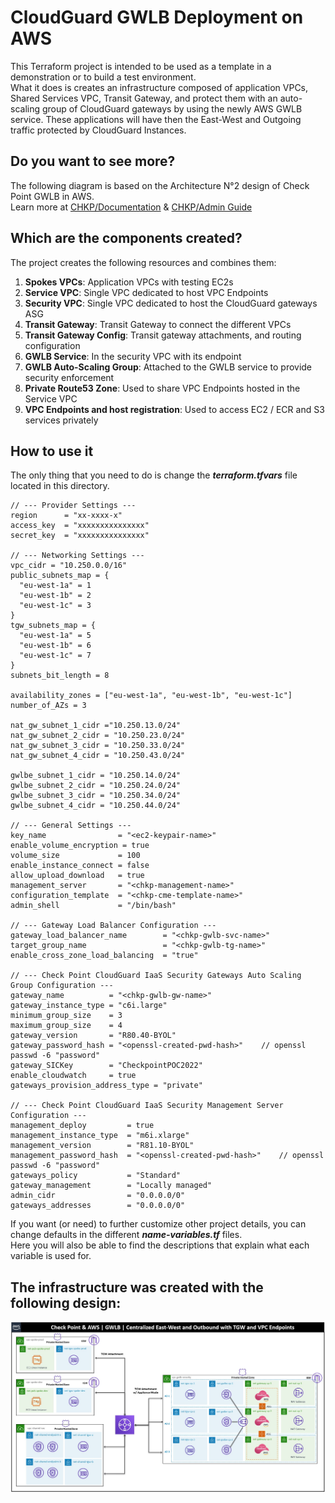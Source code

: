 # CloudGuard GWLB Deployment on AWS
This Terraform project is intended to be used as a template in a demonstration or to build a test environment.  
What it does is creates an infrastructure composed of application VPCs, Shared Services VPC, Transit Gateway, and protect them with an auto-scaling group of CloudGuard gateways by using the newly AWS GWLB service.    These applications will have then the East-West and Outgoing traffic protected by CloudGuard Instances.    

## Do you want to see more?    
The following diagram is based on the Architecture N°2 design of Check Point GWLB in AWS.    
Learn more at [CHKP/Documentation](https://supportcenter.checkpoint.com/supportcenter/portal?eventSubmit_doGoviewsolutiondetails=&solutionid=sk174447&partition=Basic&product=CloudGuard#Security%20VPC%20+%20TGW) & [CHKP/Admin Guide](https://sc1.checkpoint.com/documents/IaaS/WebAdminGuides/EN/CP_CloudGuard_Network_for_AWS_Gateway_Load_Balancer_Security_VPC_for_Transit_Gateway/Content/Topics-AWS-GWLB-VPC-TGW-DG/Introduction.htm)

## Which are the components created?
The project creates the following resources and combines them:
1. **Spokes VPCs**: Application VPCs with testing EC2s 
2. **Service VPC**: Single VPC dedicated to host VPC Endpoints
3. **Security VPC**: Single VPC dedicated to host the CloudGuard gateways ASG
4. **Transit Gateway**: Transit Gateway to connect the different VPCs
5. **Transit Gateway Config**: Transit gateway attachments, and routing configuration
6. **GWLB Service**: In the security VPC with its endpoint
7. **GWLB Auto-Scaling Group**: Attached to the GWLB service to provide security enforcement
8. **Private Route53 Zone**: Used to share VPC Endpoints hosted in the Service VPC
9. **VPC Endpoints and host registration**: Used to access EC2 / ECR and S3 services privately

## How to use it
The only thing that you need to do is change the __*terraform.tfvars*__ file located in this directory.

```hcl
// --- Provider Settings ---
region      = "xx-xxxx-x" 
access_key  = "xxxxxxxxxxxxxxx"
secret_key  = "xxxxxxxxxxxxxxx"

// --- Networking Settings ---
vpc_cidr = "10.250.0.0/16"
public_subnets_map = {
  "eu-west-1a" = 1
  "eu-west-1b" = 2
  "eu-west-1c" = 3
}
tgw_subnets_map = {
  "eu-west-1a" = 5
  "eu-west-1b" = 6
  "eu-west-1c" = 7
}
subnets_bit_length = 8

availability_zones = ["eu-west-1a", "eu-west-1b", "eu-west-1c"]
number_of_AZs = 3

nat_gw_subnet_1_cidr ="10.250.13.0/24"
nat_gw_subnet_2_cidr = "10.250.23.0/24"
nat_gw_subnet_3_cidr = "10.250.33.0/24"
nat_gw_subnet_4_cidr = "10.250.43.0/24"

gwlbe_subnet_1_cidr = "10.250.14.0/24"
gwlbe_subnet_2_cidr = "10.250.24.0/24"
gwlbe_subnet_3_cidr = "10.250.34.0/24"
gwlbe_subnet_4_cidr = "10.250.44.0/24"

// --- General Settings ---
key_name                = "<ec2-keypair-name>"
enable_volume_encryption = true
volume_size             = 100
enable_instance_connect = false
allow_upload_download   = true
management_server       = "<chkp-management-name>"
configuration_template  = "<chkp-cme-template-name>"
admin_shell             = "/bin/bash"

// --- Gateway Load Balancer Configuration ---
gateway_load_balancer_name        = "<chkp-gwlb-svc-name>"
target_group_name                 = "<chkp-gwlb-tg-name>"
enable_cross_zone_load_balancing  = "true"

// --- Check Point CloudGuard IaaS Security Gateways Auto Scaling Group Configuration ---
gateway_name          = "<chkp-gwlb-gw-name>"
gateway_instance_type = "c6i.large"
minimum_group_size    = 3
maximum_group_size    = 4
gateway_version       = "R80.40-BYOL"
gateway_password_hash = "<openssl-created-pwd-hash>"    // openssl passwd -6 "password"
gateway_SICKey        = "CheckpointPOC2022"
enable_cloudwatch     = true
gateways_provision_address_type = "private"

// --- Check Point CloudGuard IaaS Security Management Server Configuration ---
management_deploy         = true
management_instance_type  = "m6i.xlarge"
management_version        = "R81.10-BYOL"
management_password_hash  = "<openssl-created-pwd-hash>"    // openssl passwd -6 "password"
gateways_policy           = "Standard"
gateway_management        = "Locally managed"
admin_cidr                = "0.0.0.0/0"
gateways_addresses        = "0.0.0.0/0"
```
If you want (or need) to further customize other project details, you can change defaults in the different __*name-variables.tf*__ files.   
Here you will also be able to find the descriptions that explain what each variable is used for.

## The infrastructure was created with the following design:
![Architectural Design](/zimages/gwlb-centralized-design.jpg)
